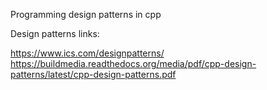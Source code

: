 Programming design patterns in cpp

Design patterns links:

https://www.ics.com/designpatterns/
https://buildmedia.readthedocs.org/media/pdf/cpp-design-patterns/latest/cpp-design-patterns.pdf

